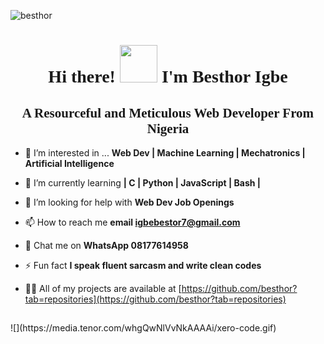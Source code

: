 <p align="left"> <img src="https://komarev.com/ghpvc/?username=besthor&label=Profile%20views&color=0e75b6&style=flat" alt="besthor" /> </p>
<h1 style="font-family:script;" align="center"> Hi there! <img src="https://github.com/TheDudeThatCode/TheDudeThatCode/blob/master/Assets/Hi.gif" width="60px">
  I'm Besthor Igbe </h1>
<h2 style="font-family:script;" align="center"> A Resourceful and Meticulous Web Developer From Nigeria </h2>

- 👀  I’m interested in ... **Web Dev | Machine Learning | Mechatronics | Artificial Intelligence**

- 🌱  I’m currently learning **| C | Python | JavaScript | Bash |**

- 🤝  I’m looking for help with **Web Dev Job Openings**

- 📫  How to reach me **email igbebestor7@gmail.com**

- 💬  Chat me on      **WhatsApp 08177614958**

- ⚡ Fun fact **I speak fluent sarcasm and write clean codes**

- 👨‍💻 All of my projects are available at [https://github.com/besthor?tab=repositories](https://github.com/besthor?tab=repositories)
<h2 align="center"></h2>
<!---
besthor/besthor is a ✨ special ✨ repository because its `README.md` (this file) appears on your GitHub profile.
You can click the Preview link to take a look at your changes.
--->
![](https://media.tenor.com/whgQwNlVvNkAAAAi/xero-code.gif)
